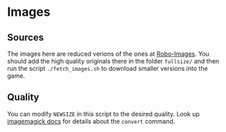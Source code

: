 # Images

## Sources

The images here are reduced verions of the ones at [Robo-Images](https://github.com/hhu-adam/Robo-Images). You should add the high quality originals there in the folder `fullsize/` and then run the script `./fetch_images.sh` to download smaller versions into the game.

## Quality

You can modify `NEWSIZE` in this script to the desired quality. Look up [imagemagick docs](https://imagemagick.org/script/convert.php) for details about the `convert` command. 
